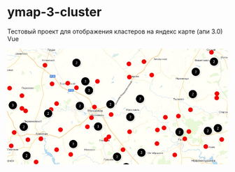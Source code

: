 # ymap-3-cluster

Тестовый проект для отображения кластеров на яндекс карте (апи 3.0) Vue

![Демо пример](https://github.com/kolesnikovav/ymap-3-cluster/blob/main/demo.jpg?raw=true)
